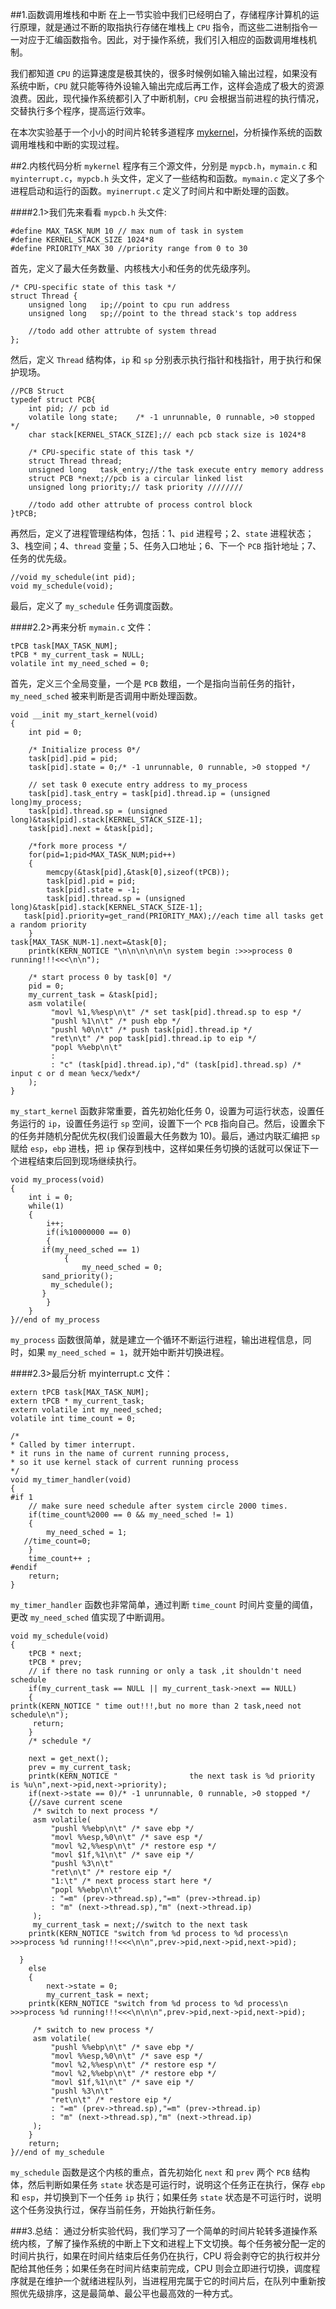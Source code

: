 ##1.函数调用堆栈和中断
在上一节实验中我们已经明白了，存储程序计算机的运行原理，就是通过不断的取指执行存储在堆栈上 `CPU` 指令，而这些二进制指令一一对应于汇编函数指令。因此，对于操作系统，我们引入相应的函数调用堆栈机制。  

我们都知道 `CPU` 的运算速度是极其快的，很多时候例如输入输出过程，如果没有系统中断，`CPU` 就只能等待外设输入输出完成后再工作，这样会造成了极大的资源浪费。因此，现代操作系统都引入了中断机制，`CPU` 会根据当前进程的执行情况，交替执行多个程序，提高运行效率。  

在本次实验基于一个小小的时间片轮转多道程序 [mykernel](https://github.com/mengning/mykernel)，分析操作系统的函数调用堆栈和中断的实现过程。  


##2.内核代码分析
`mykernel` 程序有三个源文件，分别是 `mypcb.h`，`mymain.c` 和 `myinterrupt.c`，`mypcb.h` 头文件，定义了一些结构和函数。`mymain.c` 定义了多个进程启动和运行的函数。`myinerrupt.c` 定义了时间片和中断处理的函数。

####2.1>我们先来看看 `mypcb.h` 头文件:
```
#define MAX_TASK_NUM 10 // max num of task in system
#define KERNEL_STACK_SIZE 1024*8
#define PRIORITY_MAX 30 //priority range from 0 to 30
```
首先，定义了最大任务数量、内核栈大小和任务的优先级序列。
```
/* CPU-specific state of this task */
struct Thread {
    unsigned long	ip;//point to cpu run address
    unsigned long	sp;//point to the thread stack's top address
    
    //todo add other attrubte of system thread
};
```
然后，定义 `Thread` 结构体，`ip` 和 `sp` 分别表示执行指针和栈指针，用于执行和保护现场。 
```
//PCB Struct
typedef struct PCB{
    int pid; // pcb id 
    volatile long state;	/* -1 unrunnable, 0 runnable, >0 stopped */
    char stack[KERNEL_STACK_SIZE];// each pcb stack size is 1024*8
    
    /* CPU-specific state of this task */
    struct Thread thread;
    unsigned long	task_entry;//the task execute entry memory address
    struct PCB *next;//pcb is a circular linked list
    unsigned long priority;// task priority ////////
    
    //todo add other attrubte of process control block
}tPCB;
```
再然后，定义了进程管理结构体，包括：1、`pid` 进程号；2、`state` 进程状态；3、栈空间；4、`thread` 变量；5、任务入口地址；6、下一个 `PCB` 指针地址；7、任务的优先级。
```
//void my_schedule(int pid);
void my_schedule(void);
```
最后，定义了 `my_schedule` 任务调度函数。

####2.2>再来分析 `mymain.c` 文件：
```
tPCB task[MAX_TASK_NUM];
tPCB * my_current_task = NULL;
volatile int my_need_sched = 0;
```
首先，定义三个全局变量，一个是 `PCB` 数组，一个是指向当前任务的指针，`my_need_sched` 被来判断是否调用中断处理函数。
```
void __init my_start_kernel(void)
{
    int pid = 0;
   
    /* Initialize process 0*/
    task[pid].pid = pid;
    task[pid].state = 0;/* -1 unrunnable, 0 runnable, >0 stopped */
    
    // set task 0 execute entry address to my_process
    task[pid].task_entry = task[pid].thread.ip = (unsigned long)my_process;
    task[pid].thread.sp = (unsigned long)&task[pid].stack[KERNEL_STACK_SIZE-1];
    task[pid].next = &task[pid];
    
    /*fork more process */
    for(pid=1;pid<MAX_TASK_NUM;pid++)
    {
        memcpy(&task[pid],&task[0],sizeof(tPCB));
        task[pid].pid = pid;
        task[pid].state = -1;
        task[pid].thread.sp = (unsigned long)&task[pid].stack[KERNEL_STACK_SIZE-1];
   task[pid].priority=get_rand(PRIORITY_MAX);//each time all tasks get a random priority
    }
task[MAX_TASK_NUM-1].next=&task[0];
    printk(KERN_NOTICE "\n\n\n\n\n\n system begin :>>>process 0 running!!!<<<\n\n");
    
    /* start process 0 by task[0] */
    pid = 0;
    my_current_task = &task[pid];
    asm volatile(
         "movl %1,%%esp\n\t" /* set task[pid].thread.sp to esp */
         "pushl %1\n\t" /* push ebp */
         "pushl %0\n\t" /* push task[pid].thread.ip */
         "ret\n\t" /* pop task[pid].thread.ip to eip */
         "popl %%ebp\n\t"
         :
         : "c" (task[pid].thread.ip),"d" (task[pid].thread.sp) /* input c or d mean %ecx/%edx*/
    );
}
```
`my_start_kernel` 函数非常重要，首先初始化任务 0，设置为可运行状态，设置任务运行的 `ip`，设置任务运行 `sp` 空间，设置下一个 `PCB` 指向自己。然后，设置余下的任务并随机分配优先权(我们设置最大任务数为 10)。最后，通过内联汇编把 `sp` 赋给 `esp`，`ebp` 进栈，把 `ip` 保存到栈中，这样如果任务切换的话就可以保证下一个进程结束后回到现场继续执行。

```
void my_process(void)
{
    int i = 0;
    while(1)
    {
        i++;
        if(i%10000000 == 0)
        {
       if(my_need_sched == 1)
            {
                my_need_sched = 0;
       sand_priority();
         my_schedule();
       }
        }
    }
}//end of my_process
```
`my_process` 函数很简单，就是建立一个循环不断运行进程，输出进程信息，同时，如果 `my_need_sched = 1`，就开始中断并切换进程。

####2.3>最后分析 myinterrupt.c 文件：
```
extern tPCB task[MAX_TASK_NUM];
extern tPCB * my_current_task;
extern volatile int my_need_sched;
volatile int time_count = 0;

/*
* Called by timer interrupt.
* it runs in the name of current running process,
* so it use kernel stack of current running process
*/
void my_timer_handler(void)
{
#if 1
    // make sure need schedule after system circle 2000 times.
    if(time_count%2000 == 0 && my_need_sched != 1)
    {
        my_need_sched = 1;
   //time_count=0;
    }
    time_count++ ;
#endif
    return;
}
```
`my_timer_handler` 函数也非常简单，通过判断 `time_count` 时间片变量的阈值，更改 `my_need_sched` 值实现了中断调用。

```
void my_schedule(void)
{
    tPCB * next;
    tPCB * prev;
    // if there no task running or only a task ,it shouldn't need schedule
    if(my_current_task == NULL || my_current_task->next == NULL)
    {
printk(KERN_NOTICE " time out!!!,but no more than 2 task,need not schedule\n");
     return;
    }
    /* schedule */

    next = get_next();
    prev = my_current_task;
    printk(KERN_NOTICE "                the next task is %d priority is %u\n",next->pid,next->priority);
    if(next->state == 0)/* -1 unrunnable, 0 runnable, >0 stopped */
    {//save current scene
     /* switch to next process */
     asm volatile(
         "pushl %%ebp\n\t" /* save ebp */
         "movl %%esp,%0\n\t" /* save esp */
         "movl %2,%%esp\n\t" /* restore esp */
         "movl $1f,%1\n\t" /* save eip */
         "pushl %3\n\t"
         "ret\n\t" /* restore eip */
         "1:\t" /* next process start here */
         "popl %%ebp\n\t"
         : "=m" (prev->thread.sp),"=m" (prev->thread.ip)
         : "m" (next->thread.sp),"m" (next->thread.ip)
     );
     my_current_task = next;//switch to the next task
    printk(KERN_NOTICE "switch from %d process to %d process\n >>>process %d running!!!<<<\n\n",prev->pid,next->pid,next->pid);

  }
    else
    {
        next->state = 0;
        my_current_task = next;
    printk(KERN_NOTICE "switch from %d process to %d process\n >>>process %d running!!!<<<\n\n\n",prev->pid,next->pid,next->pid);

     /* switch to new process */
     asm volatile(
         "pushl %%ebp\n\t" /* save ebp */
         "movl %%esp,%0\n\t" /* save esp */
         "movl %2,%%esp\n\t" /* restore esp */
         "movl %2,%%ebp\n\t" /* restore ebp */
         "movl $1f,%1\n\t" /* save eip */
         "pushl %3\n\t"
         "ret\n\t" /* restore eip */
         : "=m" (prev->thread.sp),"=m" (prev->thread.ip)
         : "m" (next->thread.sp),"m" (next->thread.ip)
     );
    }
    return;
}//end of my_schedule
```
`my_schedule` 函数是这个内核的重点，首先初始化 `next` 和 `prev` 两个 `PCB` 结构体，然后判断如果任务 `state` 状态是可运行时，说明这个任务正在执行，保存 `ebp` 和 `esp`，并切换到下一个任务 `ip` 执行；如果任务 `state` 状态是不可运行时，说明这个任务没执行过，保存当前任务，开始执行新任务。

###3.总结：
通过分析实验代码，我们学习了一个简单的时间片轮转多道操作系统内核，了解了操作系统的中断上下文和进程上下文切换。每个任务被分配一定的时间片执行，如果在时间片结束后任务仍在执行，CPU 将会剥夺它的执行权并分配给其他任务；如果任务在时间片结束前完成，CPU 则会立即进行切换，调度程序就是在维护一个就绪进程队列，当进程用完属于它的时间片后，在队列中重新按照优先级排序，这是最简单、最公平也最高效的一种方式。
